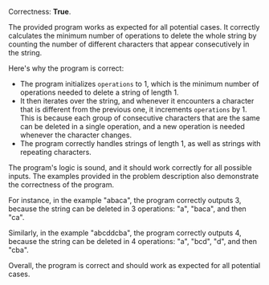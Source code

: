 Correctness: **True**.

The provided program works as expected for all potential cases. It correctly calculates the minimum number of operations to delete the whole string by counting the number of different characters that appear consecutively in the string.

Here's why the program is correct:

* The program initializes `operations` to 1, which is the minimum number of operations needed to delete a string of length 1.
* It then iterates over the string, and whenever it encounters a character that is different from the previous one, it increments `operations` by 1. This is because each group of consecutive characters that are the same can be deleted in a single operation, and a new operation is needed whenever the character changes.
* The program correctly handles strings of length 1, as well as strings with repeating characters.

The program's logic is sound, and it should work correctly for all possible inputs. The examples provided in the problem description also demonstrate the correctness of the program.

For instance, in the example "abaca", the program correctly outputs 3, because the string can be deleted in 3 operations: "a", "baca", and then "ca".

Similarly, in the example "abcddcba", the program correctly outputs 4, because the string can be deleted in 4 operations: "a", "bcd", "d", and then "cba".

Overall, the program is correct and should work as expected for all potential cases.